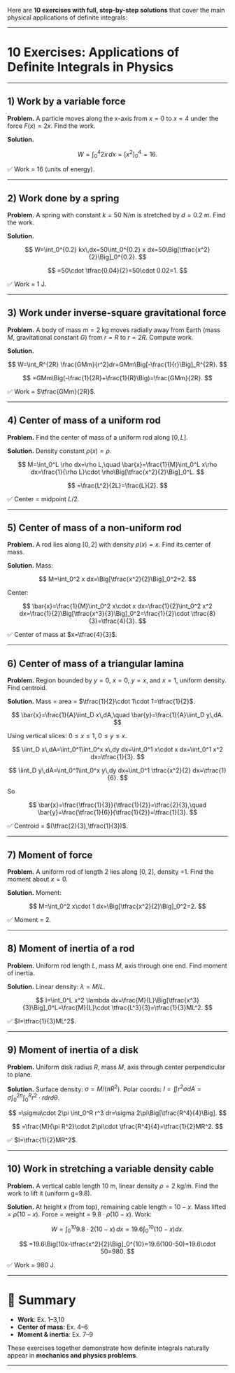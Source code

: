 Here are **10 exercises with full, step-by-step solutions** that cover the main physical applications of definite integrals:

---

# 10 Exercises: Applications of Definite Integrals in Physics

---

## 1) Work by a variable force

**Problem.** A particle moves along the x-axis from $x=0$ to $x=4$ under the force $F(x)=2x$. Find the work.

**Solution.**

$$
W=\int_0^4 2x\,dx=\Big[x^2\Big]_0^4=16.
$$

✅ Work = 16 (units of energy).

---

## 2) Work done by a spring

**Problem.** A spring with constant $k=50\ \text{N/m}$ is stretched by $d=0.2\ \text{m}$. Find the work.

**Solution.**

$$
W=\int_0^{0.2} kx\,dx=50\int_0^{0.2} x dx=50\Big[\tfrac{x^2}{2}\Big]_0^{0.2}.
$$

$$
=50\cdot \tfrac{0.04}{2}=50\cdot 0.02=1.
$$

✅ Work = $1\ \text{J}$.

---

## 3) Work under inverse-square gravitational force

**Problem.** A body of mass $m=2\ \text{kg}$ moves radially away from Earth (mass $M$, gravitational constant $G$) from $r=R$ to $r=2R$. Compute work.

**Solution.**

$$
W=\int_R^{2R} \frac{GMm}{r^2}dr=GMm\Big[-\frac{1}{r}\Big]_R^{2R}.
$$

$$
=GMm\Big(-\frac{1}{2R}+\frac{1}{R}\Big)=\frac{GMm}{2R}.
$$

✅ Work = $\tfrac{GMm}{2R}$.

---

## 4) Center of mass of a uniform rod

**Problem.** Find the center of mass of a uniform rod along $[0,L]$.

**Solution.**
Density constant $\rho(x)=\rho$.

$$
M=\int_0^L \rho dx=\rho L,\quad \bar{x}=\frac{1}{M}\int_0^L x\rho dx=\frac{1}{\rho L}\cdot \rho\Big[\tfrac{x^2}{2}\Big]_0^L.
$$

$$
=\frac{L^2}{2L}=\frac{L}{2}.
$$

✅ Center = midpoint $L/2$.

---

## 5) Center of mass of a non-uniform rod

**Problem.** A rod lies along $[0,2]$ with density $\rho(x)=x$. Find its center of mass.

**Solution.**
Mass:

$$
M=\int_0^2 x dx=\Big[\tfrac{x^2}{2}\Big]_0^2=2.
$$

Center:

$$
\bar{x}=\frac{1}{M}\int_0^2 x\cdot x dx=\frac{1}{2}\int_0^2 x^2 dx=\frac{1}{2}\Big[\tfrac{x^3}{3}\Big]_0^2=\frac{1}{2}\cdot \tfrac{8}{3}=\tfrac{4}{3}.
$$

✅ Center of mass at $x=\tfrac{4}{3}$.

---

## 6) Center of mass of a triangular lamina

**Problem.** Region bounded by $y=0$, $x=0$, $y=x$, and $x=1$, uniform density. Find centroid.

**Solution.**
Mass = area = $\tfrac{1}{2}\cdot 1\cdot 1=\tfrac{1}{2}$.

$$
\bar{x}=\frac{1}{A}\iint_D x\,dA,\quad \bar{y}=\frac{1}{A}\iint_D y\,dA.
$$

Using vertical slices: $0\le x\le 1,\ 0\le y\le x$.

$$
\iint_D x\,dA=\int_0^1\int_0^x x\,dy dx=\int_0^1 x\cdot x dx=\int_0^1 x^2 dx=\tfrac{1}{3}.
$$

$$
\iint_D y\,dA=\int_0^1\int_0^x y\,dy dx=\int_0^1 \tfrac{x^2}{2} dx=\tfrac{1}{6}.
$$

So

$$
\bar{x}=\frac{\tfrac{1}{3}}{\tfrac{1}{2}}=\tfrac{2}{3},\quad \bar{y}=\frac{\tfrac{1}{6}}{\tfrac{1}{2}}=\tfrac{1}{3}.
$$

✅ Centroid = $(\tfrac{2}{3},\tfrac{1}{3})$.

---

## 7) Moment of force

**Problem.** A uniform rod of length 2 lies along $[0,2]$, density =1. Find the moment about $x=0$.

**Solution.**
Moment:

$$
M=\int_0^2 x\cdot 1 dx=\Big[\tfrac{x^2}{2}\Big]_0^2=2.
$$

✅ Moment = 2.

---

## 8) Moment of inertia of a rod

**Problem.** Uniform rod length $L$, mass $M$, axis through one end. Find moment of inertia.

**Solution.**
Linear density: $\lambda=M/L$.

$$
I=\int_0^L x^2 \lambda dx=\frac{M}{L}\Big[\tfrac{x^3}{3}\Big]_0^L=\frac{M}{L}\cdot \tfrac{L^3}{3}=\tfrac{1}{3}ML^2.
$$

✅ $I=\tfrac{1}{3}ML^2$.

---

## 9) Moment of inertia of a disk

**Problem.** Uniform disk radius $R$, mass $M$, axis through center perpendicular to plane.

**Solution.**
Surface density: $\sigma=M/(\pi R^2)$.
Polar coords: $I=\iint r^2\sigma dA=\sigma\int_0^{2\pi}\int_0^R r^2\cdot r dr d\theta.$

$$
=\sigma\cdot 2\pi \int_0^R r^3 dr=\sigma 2\pi\Big[\tfrac{R^4}{4}\Big].
$$

$$
=\frac{M}{\pi R^2}\cdot 2\pi\cdot \tfrac{R^4}{4}=\tfrac{1}{2}MR^2.
$$

✅ $I=\tfrac{1}{2}MR^2$.

---

## 10) Work in stretching a variable density cable

**Problem.** A vertical cable length 10 m, linear density $\rho=2\ \text{kg/m}$. Find the work to lift it (uniform g=9.8).

**Solution.**
At height $x$ (from top), remaining cable length = $10-x$. Mass lifted = $\rho(10-x)$. Force = weight = $9.8\cdot \rho(10-x)$.
Work:

$$
W=\int_0^{10} 9.8\cdot 2(10-x)\,dx=19.6\int_0^{10} (10-x)dx.
$$

$$
=19.6\Big[10x-\tfrac{x^2}{2}\Big]_0^{10}=19.6(100-50)=19.6\cdot 50=980.
$$

✅ Work = $980\ \text{J}$.

---

# 📌 Summary

* **Work**: Ex. 1–3,10
* **Center of mass**: Ex. 4–6
* **Moment & inertia**: Ex. 7–9

These exercises together demonstrate how definite integrals naturally appear in **mechanics and physics problems**.

---




